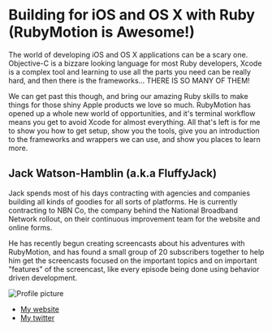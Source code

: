 # Building for iOS and OS X with Ruby (RubyMotion is Awesome!)

The world of developing iOS and OS X applications can be a scary one. Objective-C is a bizzare looking language for most Ruby developers, Xcode is a complex tool and learning to use all the parts you need can be really hard, and then there is the frameworks... THERE IS SO MANY OF THEM!

We can get past this though, and bring our amazing Ruby skills to make things for those shiny Apple products we love so much. RubyMotion has opened up a whole new world of opportunities, and it's terminal workflow means you get to avoid Xcode for almost everything. All that's left is for me to show you how to get setup, show you the tools, give you an introduction to the frameworks and wrappers we can use, and show you places to learn more.

## Jack Watson-Hamblin (a.k.a FluffyJack)

Jack spends most of his days contracting with agencies and companies building all kinds of goodies for all sorts of platforms. He is currently contracting to NBN Co, the company behind the National Broadband Network rollout, on their continuous improvement team for the website and online forms.

He has recently begun creating screencasts about his adventures with RubyMotion, and has found a small group of 20 subscribers together to help him get the screencasts focused on the important topics and on important "features" of the screencast, like every episode being done using behavior driven development.

![Profile picture](https://raw.github.com/FluffyJack/rubyconfau-2014-cfp/master/talk-jack_watson_hamblin-ruby_anywhere/profile_picture.jpg)

- [My website](http://www.fluffyjack.com)
- [My twitter](https://twitter.com/FluffyJack)

